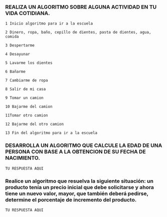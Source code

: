 ### REALIZA UN ALGORITMO SOBRE ALGUNA ACTIVIDAD EN TU VIDA COTIDIANA.
    1 Inicio algoritmo para ir a la escuela

    2 Dinero, ropa, baño, cepillo de dientes, pasta de dientes, agua, comida

    3 Despertarme 

    4 Desayunar

    5 Lavarme los dientes

    6 Bañarme

    7 Cambiarme de ropa

    8 Salir de mi casa

    9 Tomar un camion

    10 Bajarme del camion

    11Tomar otro camion

    12 Bajarme del otro camion

    13 Fin del algoritmo para ir a la escuela

### DESARROLLA UN ALGORITMO QUE CALCULE LA EDAD DE UNA PERSONA CON BASE A LA OBTENCION DE SU FECHA DE NACIMIENTO.

    TU RESPUESTA AQUI





###  Realice un algoritmo que resuelva la siguiente situación: un producto tenía un precio inicial que debe solicitarse y ahora tiene un nuevo valor, mayor, que también deberá pedirse, determine el porcentaje de incremento del producto. 

    TU RESPUESTA AQUI
